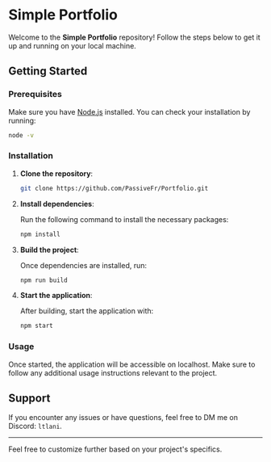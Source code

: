 # Simple Portfolio

Welcome to the **Simple Portfolio** repository! Follow the steps below to get it up and running on your local machine.

## Getting Started

### Prerequisites

Make sure you have [Node.js](https://nodejs.org/) installed. You can check your installation by running:

```bash
node -v
```

### Installation

1. **Clone the repository**:

   ```bash
   git clone https://github.com/PassiveFr/Portfolio.git
   ```

2. **Install dependencies**:

   Run the following command to install the necessary packages:

   ```bash
   npm install
   ```

3. **Build the project**:

   Once dependencies are installed, run:

   ```bash
   npm run build
   ```

4. **Start the application**:

   After building, start the application with:

   ```bash
   npm start
   ```

### Usage

Once started, the application will be accessible on localhost. Make sure to follow any additional usage instructions relevant to the project.

## Support

If you encounter any issues or have questions, feel free to DM me on Discord: `ltlani`.

---

Feel free to customize further based on your project's specifics.
